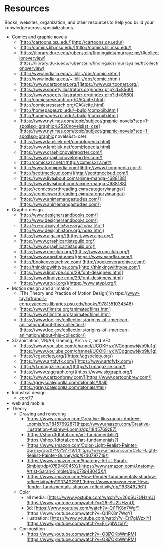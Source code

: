 # Resources

Books, websites, organization, and other resources to help you build your knowledge across specializations.
 
* Comics and graphic novels
  * [http://cartoons.osu.edu/](http://cartoons.osu.edu/)
  * [http://comics.lib.msu.edu/](http://comics.lib.msu.edu/)
  * [https://library.duke.edu/rubenstein/findingaids/murrayzine/\#collectionoverview](https://library.duke.edu/rubenstein/findingaids/murrayzine/#collectionoverview)
  * [http://www.indiana.edu/~liblilly/dbs/comic.shtml](http://www.indiana.edu/~liblilly/dbs/comic.shtml)
  * [https://www.cartoonart.org/](https://www.cartoonart.org/)
  * [https://www.societyillustrators.org/index.php?id=8560](https://www.societyillustrators.org/index.php?id=8560)
  * [http://comicsresearch.org/CAC/cite.html](http://comicsresearch.org/CAC/cite.html)
  * [http://homepages.rpi.edu/~bulloj/comxbib.html](http://homepages.rpi.edu/~bulloj/comxbib.html)
  * [https://www.nytimes.com/topic/subject/graphic-novels?scp=1-spot&sq=graphic%2520novels&st=cse](https://www.nytimes.com/topic/subject/graphic-novels?scp=1-spot&sq=graphic novels&st=cse)
  * [https://www.lambiek.net/comiclopedia.html](https://www.lambiek.net/comiclopedia.html)
  * [https://www.graphicnovelreporter.com/](https://www.graphicnovelreporter.com/)
  * [http://comics212.net/](http://comics212.net/)
  * [http://www.toonopedia.com/](http://www.toonopedia.com/)
  * [http://scottmccloud.com/](http://scottmccloud.com/)
  * [https://www.liveabout.com/anime-manga-4688188](https://www.liveabout.com/anime-manga-4688188)
  * [https://comicsworthreading.com/category/manga/](https://comicsworthreading.com/category/manga/)
  * [https://www.animemangastudies.com/](https://www.animemangastudies.com/) 
* Graphic design
  * [http://www.designersandbooks.com/](http://www.designersandbooks.com/)
  * [http://www.designhistory.org/index.html](http://www.designhistory.org/index.html)
  * [https://www.aiga.org/](https://www.aiga.org/)
  * [https://www.graphicartistsguild.org/](https://www.graphicartistsguild.org/)
  * [https://www.oneclub.org/](https://www.oneclub.org/)
  * [https://www.coroflot.com/](https://www.coroflot.com/)
  * [http://bookcoverarchive.com/](http://bookcoverarchive.com/)
  * [http://thinkingwithtype.com/](http://thinkingwithtype.com/)
  * [https://www.linotype.com/29/font-designers.html](https://www.linotype.com/29/font-designers.html)
  * [https://www.atypi.org/](https://www.atypi.org/)
* Motion design and animation
  * [The Theory and Practice of Motion Design](/h ttps://www-taylorfrancis-com.ezaccess.libraries.psu.edu/books/9781351034548)
  * [https://www.filmsite.org/animatedfilms.html](https://www.filmsite.org/animatedfilms.html)
  * [https://www.loc.gov/collections/origins-of-american-animation/about-this-collection/](https://www.loc.gov/collections/origins-of-american-animation/about-this-collection/)
* 3D animation, VR/AR, Gaming, Arch viz, and VFX
  * [https://www.youtube.com/channel/UCOKHwx1VCdgnxwbjyb9Iu1g](https://www.youtube.com/channel/UCOKHwx1VCdgnxwbjyb9Iu1g)
  * [https://cgsociety.org/](https://cgsociety.org/)
  * [https://www.artofvfx.com/](https://www.artofvfx.com/)
  * [http://vfxmagazine.com/](http://vfxmagazine.com/)
  * [https://www.siggraph.org/](https://www.siggraph.org/)
  * [https://www.cartoonbrew.com/](https://www.cartoonbrew.com/)
  * [https://greyscalegorilla.com/tutorials/\#all](https://greyscalegorilla.com/tutorials/#all)
* Industrial design
  * [core77](https://www.core77.com/)
* web and mobile
* Theory
  * Drawing and rendering
    * [https://www.amazon.com/Creative-Illustration-Andrew-Loomis/dp/1845769287](https://www.amazon.com/Creative-Illustration-Andrew-Loomis/dp/1845769287)
    * [https://shop.3dtotal.com/art-fundamentals?](https://shop.3dtotal.com/art-fundamentals?)
    * [https://www.amazon.com/Color-Light-Realist-Painter-Gurney/dp/0740797719/](https://www.amazon.com/Color-Light-Realist-Painter-Gurney/dp/0740797719/)
    * [https://www.amazon.com/Anatomy-Artist-Sarah-Simblet/dp/078948045X/](https://www.amazon.com/Anatomy-Artist-Sarah-Simblet/dp/078948045X/)
    * [https://www.amazon.com/How-Render-fundamentals-shadow-reflectivity/dp/1933492961](https://www.amazon.com/How-Render-fundamentals-shadow-reflectivity/dp/1933492961)
  * Color
    * all media: [https://www.youtube.com/watch?v=26pSU2UHznU](https://www.youtube.com/watch?v=26pSU2UHznU)
    * 3d: [https://www.youtube.com/watch?v=Qj1FK8n7WgY](https://www.youtube.com/watch?v=Qj1FK8n7WgY)
    * illustration: [https://www.youtube.com/watch?v=ErI7gIWzxlY](https://www.youtube.com/watch?v=ErI7gIWzxlY)
  * Composition
    * [https://www.youtube.com/watch?v=O8i7OKbWmRM](https://www.youtube.com/watch?v=O8i7OKbWmRM)




